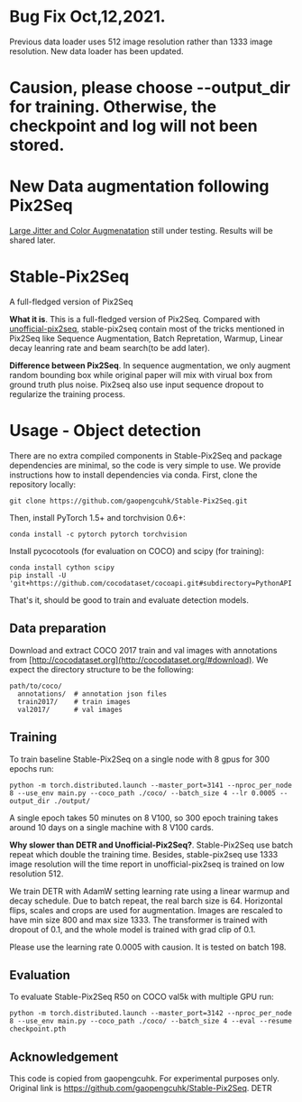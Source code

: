 # Bug Fix Oct,12,2021.
Previous data loader uses 512 image resolution rather than 1333 image resolution. New data loader has been updated. 

# Causion, please choose --output_dir for training. Otherwise, the checkpoint and log will not been stored. 

# New Data augmentation following Pix2Seq
[Large Jitter and Color Augmenatation](https://github.com/poodarchu/Stable-Pix2Seq/commit/039891839c3870114ab275a357dcd14cf8a844b1) still under testing. Results will be shared later.

# Stable-Pix2Seq
A full-fledged version of Pix2Seq

**What it is**. This is a full-fledged version of Pix2Seq. Compared with [unofficial-pix2seq](https://github.com/gaopengcuhk/Unofficial-Pix2Seq), stable-pix2seq contain most of the tricks mentioned in Pix2Seq like Sequence Augmentation, Batch Repretation, Warmup, Linear decay leanring rate and beam search(to be add later). 

**Difference between Pix2Seq**. In sequence augmentation, we only augment random bounding box while original paper will mix with virual box from ground truth plus noise. Pix2seq also use input sequence dropout to regularize the training process. 

# Usage - Object detection
There are no extra compiled components in Stable-Pix2Seq and package dependencies are minimal,
so the code is very simple to use. We provide instructions how to install dependencies via conda.
First, clone the repository locally:
```
git clone https://github.com/gaopengcuhk/Stable-Pix2Seq.git
```
Then, install PyTorch 1.5+ and torchvision 0.6+:
```
conda install -c pytorch pytorch torchvision
```
Install pycocotools (for evaluation on COCO) and scipy (for training):
```
conda install cython scipy
pip install -U 'git+https://github.com/cocodataset/cocoapi.git#subdirectory=PythonAPI'
```
That's it, should be good to train and evaluate detection models.

## Data preparation

Download and extract COCO 2017 train and val images with annotations from
[http://cocodataset.org](http://cocodataset.org/#download).
We expect the directory structure to be the following:
```
path/to/coco/
  annotations/  # annotation json files
  train2017/    # train images
  val2017/      # val images
```

## Training
To train baseline Stable-Pix2Seq on a single node with 8 gpus for 300 epochs run:
```
python -m torch.distributed.launch --master_port=3141 --nproc_per_node 8 --use_env main.py --coco_path ./coco/ --batch_size 4 --lr 0.0005 --output_dir ./output/
```
A single epoch takes 50 minutes on 8 V100, so 300 epoch training
takes around 10 days on a single machine with 8 V100 cards.

**Why slower than DETR and Unofficial-Pix2Seq?**. Stable-Pix2Seq use batch repeat which double the training time. Besides, stable-pix2seq use 1333 image resolution will the time report in unofficial-pix2seq is trained on low resolution 512. 


We train DETR with AdamW setting learning rate using a linear warmup and decay schedule. Due to batch repeat, the real barch size is 64. 
Horizontal flips, scales and crops are used for augmentation.
Images are rescaled to have min size 800 and max size 1333.
The transformer is trained with dropout of 0.1, and the whole model is trained with grad clip of 0.1.

Please use the learning rate 0.0005 with causion. It is tested on batch 198. 


## Evaluation
To evaluate Stable-Pix2Seq R50 on COCO val5k with multiple GPU run:
```
python -m torch.distributed.launch --master_port=3142 --nproc_per_node 8 --use_env main.py --coco_path ./coco/ --batch_size 4 --eval --resume checkpoint.pth
```

## Acknowledgement
This code is copied from gaopengcuhk. For experimental purposes only. Original link is https://github.com/gaopengcuhk/Stable-Pix2Seq. 
DETR 

